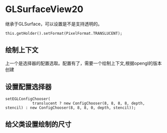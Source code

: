 # GLSurfaceView20

继承于GLSurface，可以设置是不是支持透明的。
```
this.getHolder().setFormat(PixelFormat.TRANSLUCENT);
```

## 绘制上下文

上一个是选择器的配置选取。配置有了，需要一个绘制上下文,根据opengl的版本创建

## 设置配置选择器

```
setEGLConfigChooser(
			translucent ? new ConfigChooser(8, 8, 8, 8, depth, stencil) : new ConfigChooser(8, 8, 8, 0, depth, stencil));

```

## 给父类设置绘制的尺寸
